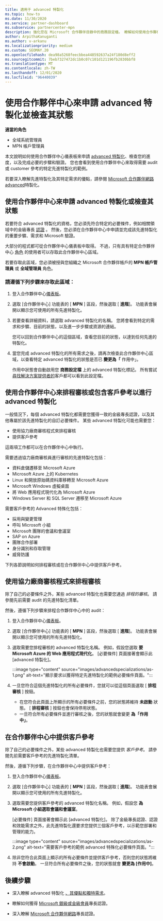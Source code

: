 ```yaml
---
title: 適用于 advanced 特製化
ms.topic: how-to
ms.date: 11/30/2020
ms.service: partner-dashboard
ms.subservice: partnercenter-mpn
description: 強化您在 Microsoft 合作夥伴目錄中的商務設定檔。 瞭解如何使用合作夥伴中心來申請並獲得先進的特製化。
author: ArpithaKanuganti
ms.author: v-arkanu
ms.localizationpriority: medium
ms.custom: SEOMAY.20
ms.openlocfilehash: dea98a5268feecbbea448592637a24f180d8eff2
ms.sourcegitcommit: 7beb7327472dc1b0c07c101d121196fb2830bbf8
ms.translationtype: MT
ms.contentlocale: zh-TW
ms.lasthandoff: 12/01/2020
ms.locfileid: "96440039"
---
```

# <a name="use-partner-center-to-apply-for-advanced-specializations-and-check-their-status"></a>使用合作夥伴中心來申請 advanced 特製化並檢查其狀態

**適當的角色**

- 全域系統管理員
- MPN 帳戶管理員

本文說明如何使用合作夥伴中心儀表板來申請 [advanced 特製化](advanced-specializations.md)、檢查您的進度，以及完成必要的步驟和驗證。 您也會看到使用合作夥伴中心來取得需要 audit 或 customer 參考的特定先進特製化的範例。

若要深入瞭解先進特製化及其特定需求的優點，請參閱 [Microsoft 合作夥伴網路 advanced](https://partner.microsoft.com/membership/advanced-specialization)特製化。

## <a name="use-partner-center-to-apply-for-advanced-specializations-or-check-their-status"></a>使用合作夥伴中心來申請 advanced 特製化或檢查其狀態

若要符合 advanced 特製化的資格，您必須先符合特定的必要條件，例如相關領域中的金級專長 [認證](https://partner.microsoft.com/membership/competencies) 。 然後，您必須在合作夥伴中心中申請並完成該先進特製化的重要步驟、需求和 Microsoft 驗證。

大部分的程式都可從合作夥伴中心儀表板中取得。 不過，只有具有特定合作夥伴中心 [角色](permissions-overview.md) 的使用者可以存取此合作夥伴中心區域。

若要存取此區域，您必須被授與您組織之 Microsoft 合作夥伴帳戶的 **MPN 帳戶管理員** 或 **全域管理員** 角色。

### <a name="follow-these-steps-to-access-this-area"></a>請遵循下列步驟來存取此區域：

1. 登入合作夥伴中心[儀表板](https://partner.microsoft.com/dashboard/home)。

2. 選取 [合作夥伴中心] 功能表的 [ **MPN** ] 區段，然後選取 [ **進階**]。 功能表會展開以顯示您可使用的所有先進特製化。

3. 若要查看詳細資料，請選取 advanced 特製化的名稱。 您將會看到特定的需求和步驟、目前的狀態，以及進一步步驟或資源的連結。

   您可以回到合作夥伴中心的這個區域，查看您目前的狀態，以達到任何先進的特製化。

4. 當您完成 advanced 特製化的所有需求之後，請再次檢查此合作夥伴中心區域，以查看特定 advanced 特製化的狀態是否已 **變更為「** 作用中」。

   作用中狀態會自動啟用您 **商務設定檔** 上的 advanced 特製化標記。 所有嘗試 [尋找解決方案提供者的](https://www.microsoft.com/solution-providers/home)客戶都可以看到此設定檔。

## <a name="use-partner-center-to-schedule-an-audit-or-include-customer-references-for-advanced-specializations"></a>使用合作夥伴中心來排程審核或包含客戶參考以進行 advanced 特製化

一般情況下，每個 advanced 特製化都需要您獲得一致的金級專長認證，以及其他專屬於該先進特製化的自訂必要條件。 某些 advanced 特製化可能也需要您：

- 使用協力廠商審核程式來排程審核
- 提供客戶參考

這兩項工作都可以在合作夥伴中心中執行。

需要透過協力廠商審核員進行審核的先進特製化包括：

- 資料倉儲遷移至 Microsoft Azure
- Microsoft Azure 上的 Kubernetes
- Linux 和開放原始碼資料庫移轉至 Microsoft Azure
- Microsoft Windows 虛擬桌面
- 將 Web 應用程式現代化為 Microsoft Azure
- Windows Server 和 SQL Server 遷移至 Microsoft Azure

需要客戶參考的 Advanced 特殊化包括：

- 採用與變更管理
- 呼叫 Microsoft 小組
- Microsoft 團隊的會議和會議室
- SAP on Azure
- 團隊合作部署
- 身分識別和存取管理
- 威脅防護

下列各節說明如何排程審核或在合作夥伴中心中提供客戶參考。

## <a name="schedule-an-audit-with-a-third-party-auditor"></a>使用協力廠商審核程式來排程審核

除了自己的必要條件之外，某些 advanced 特製化也需要您通過 *排程的審核*。 請參閱先前需要 audit 的先進特製化清單。

然後，遵循下列步驟來排程合作夥伴中心中的 audit：

1. 登入合作夥伴中心[儀表板](https://partner.microsoft.com/dashboard/home)。

2. 選取 [合作夥伴中心] 功能表的 [ **MPN** ] 區段，然後選取 [ **進階**]。 功能表會展開以顯示您可使用的所有先進特製化。

3. 選取需要您排程審核的 advanced 特製化名稱。 例如，假設您選取 **要 Microsoft Azure 的 Web 應用程式現代化**。 [必要條件] 頁面接著會顯示此 [advanced 特製化]。

   :::image type="content" source="images/advancedspecializations/as-1.png" alt-text="顯示要求以獲得特定先進特製化的範例必要條件頁面。":::

4. 一旦您符合這個先進特製化的所有必要條件，您就可以從這個頁面選取 [ **排程審核** ] 按鈕。

   - 在您符合此頁面上所顯示的所有必要條件之前，您的狀態將維持 **未啟動** 狀態。 [ **排程審核** ] 按鈕也會保持停用狀態。 
   - 一旦符合所有必要條件並進行審核之後，您的狀態就會變更 **為「作用中」**。

## <a name="provide-customer-references-in-partner-center"></a>在合作夥伴中心中提供客戶參考

除了自己的必要條件之外，某些 advanced 特製化也需要您提供 *客戶參考*。 請參閱先前需要客戶參考的先進特製化清單。

然後，遵循下列步驟，在合作夥伴中心中提供客戶參考：

1. 登入合作夥伴中心[儀表板](https://partner.microsoft.com/dashboard/home)。

2. 選取 [合作夥伴中心] 功能表的 [ **MPN** ] 區段，然後選取 [ **進階**]。 功能表會展開以顯示您可使用的所有先進特製化。

3. 選取需要您提供客戶參考的 advanced 特製化名稱。 例如，假設您 **為 Microsoft 小組選取會議和會議室**。

   [必要條件] 頁面接著會顯示此 [advanced 特製化]。 除了金級專長認證、認證和效能需求之外，此先進特製化還要求您提供三個客戶參考，以示範您部署和管理的能力。

   :::image type="content" source="images/advancedspecializations/as-2.png" alt-text="需要客戶參考的範例 advanced 特殊化必要條件頁面。":::

4. 除非您符合此頁面上顯示的所有必要條件並提供客戶參考，否則您的狀態將維持 **不會啟動**。 一旦符合所有必要條件之後，您的狀態就會 **變更為 [作用中]**。

## <a name="next-steps"></a>後續步驟

- 深入瞭解 advanced 特製化 [、其優點和獨特需求](https://partner.microsoft.com/membership/advanced-specialization)。

- 瞭解如何獲得 [Microsoft 銀級或金級會員](learn-about-competencies.md)專長認證。

- 深入瞭解 [Microsoft 合作夥伴網路](https://partner.microsoft.com/membership/competencies)專長認證。
